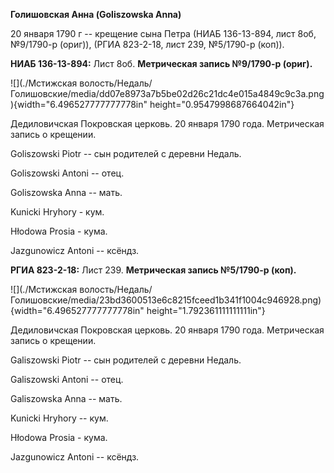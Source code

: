 **Голишовская Анна (Goliszowska Anna)**

20 января 1790 г -- крещение сына Петра (НИАБ 136-13-894, лист 8об,
№9/1790-р (ориг)), (РГИА 823-2-18, лист 239, №5/1790-р (коп)).

**НИАБ 136-13-894:** Лист 8об. **Метрическая запись №9/1790-р (ориг).**

![](./Мстижская волость/Недаль/Голишовские/media/dd07e8973a7b5be02d26c21dc4e015a4849c9c3a.png){width="6.496527777777778in"
height="0.9547998687664042in"}

Дедиловичская Покровская церковь. 20 января 1790 года. Метрическая
запись о крещении.

Goliszowski Piotr -- сын родителей с деревни Недаль.

Goliszowski Antoni -- отец.

Goliszowska Anna -- мать.

Kunicki Hryhory - кум.

Hłodowa Prosia - кума.

Jazgunowicz Antoni -- ксёндз.

**РГИА 823-2-18:** Лист 239. **Метрическая запись №5/1790-р (коп).**

![](./Мстижская волость/Недаль/Голишовские/media/23bd3600513e6c8215fceed1b341f1004c946928.png){width="6.496527777777778in"
height="1.792361111111111in"}

Дедиловичская Покровская церковь. 20 января 1790 года. Метрическая
запись о крещении.

Galiszowski Piotr -- сын родителей с деревни Недаль.

Galiszowski Antoni -- отец.

Galiszowska Anna -- мать.

Kunicki Hryhory -- кум.

Hłodowa Prosia - кума.

Jazgunowicz Antoni -- ксёндз.

